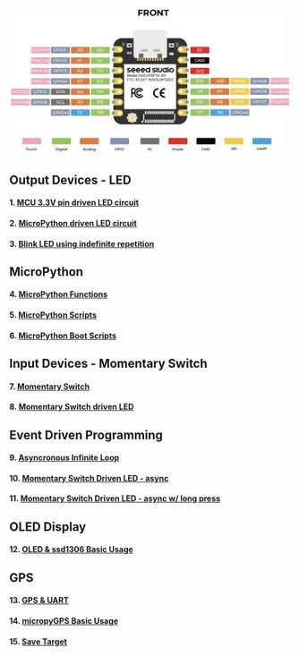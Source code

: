 ![pinout](files/pinout.png)

## Output Devices - LED
#### 1. [MCU 3.3V pin driven LED circuit](lessons/lesson01-01.md)
#### 2. [MicroPython driven LED circuit](lessons/lesson01-02.md)
#### 3. [Blink LED using indefinite repetition](lessons/lesson01-03.md)

## MicroPython
#### 4. [MicroPython Functions](lessons/lesson01-04.md)
#### 5. [MicroPython Scripts](lessons/lesson01-05.md)
#### 6. [MicroPython Boot Scripts](lessons/lesson01-06.md)

## Input Devices - Momentary Switch
#### 7. [Momentary Switch](lessons/lesson01-07.md)
#### 8. [Momentary Switch driven LED](lessons/lesson01-08.md)

## Event Driven Programming
#### 9. [Asyncronous Infinite Loop](lessons/lesson01-09.md)
#### 10. [Momentary Switch Driven LED - async](lessons/lesson01-10.md)
#### 11. [Momentary Switch Driven LED - async w/ long press](lessons/lesson01-11.md)

## OLED Display
#### 12. [OLED & ssd1306 Basic Usage](lessons/lesson01-12.md)

## GPS
#### 13. [GPS & UART](lessons/lesson01-13.md)
#### 14. [micropyGPS Basic Usage](lessons/lesson01-14.md)
#### 15. [Save Target](lessons/lesson01-15.md)
